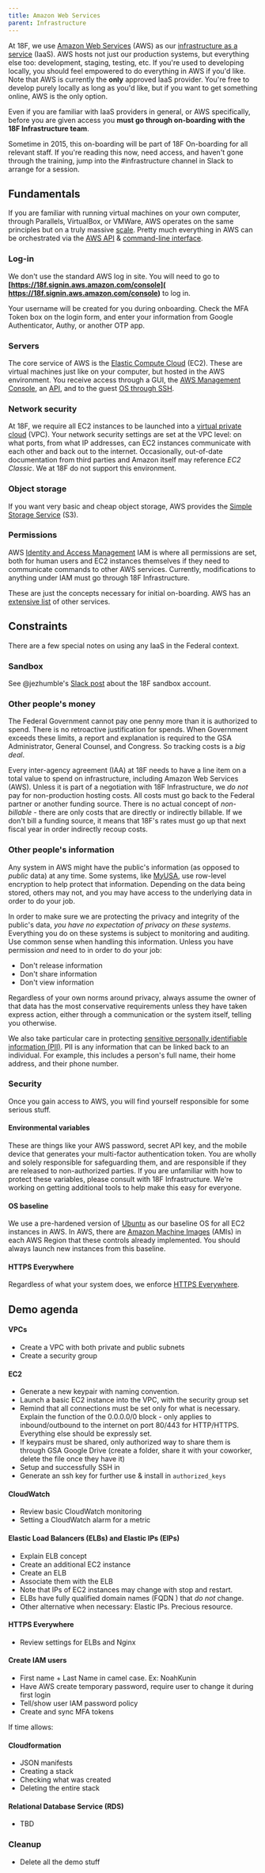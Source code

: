 ```yaml
---
title: Amazon Web Services
parent: Infrastructure
---
```


At 18F, we use [Amazon Web Services](https://aws.amazon.com/) (AWS) as our [infrastructure as a service](https://en.wikipedia.org/wiki/Cloud_computing#Infrastructure_as_a_service_.28IaaS.29) (IaaS). AWS hosts not just our production systems, but everything else too: development, staging, testing, etc. If you're used to developing locally, you should feel empowered to do everything in AWS if you'd like. Note that AWS is currently the **only** approved IaaS provider. You're free to develop purely locally as long as you'd like, but if you want to get something online, AWS is the only option.

Even if you are familiar with IaaS providers in general, or AWS specifically, before you are given access you **must go through on-boarding with the 18F Infrastructure team**.

Sometime in 2015, this on-boarding will be part of 18F On-boarding for all relevant staff. If you're reading this now, need access, and haven't gone through the training, jump into the #infrastructure channel in Slack to arrange for a session.

## Fundamentals

If you are familiar with running virtual machines on your own computer, through Parallels, VirtualBox, or VMWare, AWS operates on the same principles but on a truly massive [scale](http://www.enterprisetech.com/2014/11/14/rare-peek-massive-scale-aws/). Pretty much everything in AWS can be orchestrated via the [AWS API](https://aws.amazon.com/documentation/) & [command-line interface](https://docs.aws.amazon.com/cli/latest/reference/).

### Log-in

We don't use the standard AWS log in site. You will need to go to **[https://18f.signin.aws.amazon.com/console]( https://18f.signin.aws.amazon.com/console)** to log in.

Your username will be created for you during onboarding. Check the MFA Token box on the login form, and enter your information from Google Authenticator, Authy, or another OTP app.

### Servers

The core service of AWS is the [Elastic Compute Cloud](https://aws.amazon.com/documentation/ec2/) (EC2). These are virtual machines just like on your computer, but hosted in the AWS environment. You receive access through a GUI, the [AWS Management Console](https://18f.signin.aws.amazon.com/console), an [API](https://docs.aws.amazon.com/AWSEC2/latest/APIReference/query-apis.html), and to the guest [OS through SSH](https://docs.aws.amazon.com/AWSEC2/latest/UserGuide/AccessingInstancesLinux.html).

### Network security

At 18F, we require all EC2 instances to be launched into a [virtual private cloud](https://aws.amazon.com/vpc/) (VPC). Your network security settings are set at the VPC level: on what ports, from what IP addresses, can EC2 instances communicate with each other and back out to the internet. Occasionally, out-of-date documentation from third parties and Amazon itself may reference *EC2 Classic*. We at 18F do not support this environment.

### Object storage

If you want very basic and cheap object storage, AWS provides the [Simple Storage Service](https://aws.amazon.com/s3/) (S3).

### Permissions

AWS [Identity and Access Management](https://aws.amazon.com/iam/) IAM is where  all permissions are set, both for human users and EC2 instances themselves if they need to communicate commands to other AWS services. Currently, modifications to anything under IAM must go through 18F Infrastructure.

These are just the concepts necessary for initial on-boarding. AWS has an [extensive list](https://aws.amazon.com/products/) of other services.

## Constraints

There are a few special notes on using any IaaS in the Federal context.

### Sandbox

See @jezhumble's [Slack post](https://18f.slack.com/files/jezhumble/F18GU8ABW/AWS_Sandboxes_for_18F_and_PIF_use) about the 18F sandbox account.

### Other people's money

The Federal Government cannot pay one penny more than it is authorized to spend. There is no retroactive justification for spends. When Government exceeds these limits, a report and explanation is required to the GSA Administrator, General Counsel, and Congress. So tracking costs is a *big deal*.

Every inter-agency agreement (IAA) at 18F needs to have a line item on a total value to spend on infrastructure, including Amazon Web Services (AWS). Unless it is part of a negotiation with 18F Infrastructure, we *do not* pay for non-production hosting costs. All costs must go back to the Federal partner or another funding source. There is no actual concept of _non-billable_ - there are only costs that are directly or indirectly billable. If we don't bill a funding source, it means that 18F's rates must go up that next fiscal year in order indirectly recoup costs.

### Other people's information

Any system in AWS might have the public's information (as opposed to *public* data) at any time. Some systems, like [MyUSA](https://github.com/18F/myusa), use row-level encryption to help protect that information. Depending on the data being stored, others may not, and you may have access to the underlying data in order to do your job.

In order to make sure we are protecting the privacy and integrity of the public's data, *you have no expectation of privacy on these systems*. Everything you do on these systems is subject to monitoring and auditing. Use common sense when handling this information. Unless you have permission *and* need to in order to do your job:

* Don't release information
* Don't share information
* Don't view information

Regardless of your own norms around privacy, always assume the owner of that data has the most conservative requirements unless they have taken express action, either through a communication or the system itself, telling you otherwise.

We also take particular care in protecting [sensitive personally identifiable information (PII)](../../security/pii). PII is any information that can be linked back to an individual. For example, this includes a person's full name, their home address, and their phone number.

### Security

Once you gain access to AWS, you will find yourself responsible for some serious stuff.

#### Environmental variables

These are things like your AWS password, secret API key, and the mobile device that generates your multi-factor authentication token. You are wholly and solely responsible for safeguarding them, and are responsible if they are released to non-authorized parties. If you are unfamiliar with how to protect these variables, please consult with 18F Infrastructure. We're working on getting additional tools to help make this easy for everyone.

#### OS baseline

We use a pre-hardened version of [Ubuntu](https://en.wikipedia.org/wiki/Ubuntu_%28operating_system%29) as our baseline OS for all EC2 instances in AWS. In AWS, there are [Amazon Machine Images](https://docs.aws.amazon.com/AWSEC2/latest/UserGuide/AMIs.html) (AMIs) in each AWS Region that these controls already implemented. You should always launch new instances from this baseline.

#### HTTPS Everywhere

Regardless of what your system does, we enforce [HTTPS Everywhere](https://18f.gsa.gov/2014/11/13/why-we-use-https-in-every-gov-website-we-make/).

## Demo agenda

#### VPCs

* Create a VPC with both private and public subnets
* Create a security group

#### EC2

* Generate a new keypair with naming convention.
* Launch a basic EC2 instance into the VPC, with the security group set
* Remind that all connections must be set only for what is necessary. Explain the function of the  0.0.0.0/0 block - only applies to inbound/outbound to the internet on port 80/443 for HTTP/HTTPS. Everything else should be expressly set.
* If keypairs must be shared, only authorized way to share them is through GSA Google Drive (create a folder, share it with your coworker, delete the file once they have it)
* Setup and successfully SSH in
* Generate an ssh key for further use & install in `authorized_keys`

#### CloudWatch

* Review basic CloudWatch monitoring
* Setting a CloudWatch alarm for a metric

#### Elastic Load Balancers (ELBs) and Elastic IPs (EIPs)

* Explain ELB concept
* Create an additional EC2 instance
* Create an ELB
* Associate them with the ELB
* Note that IPs of EC2 instances may change with stop and restart.
* ELBs have fully qualified domain names (FQDN ) that *do not* change.
* Other alternative when necessary: Elastic IPs. Precious resource.

#### HTTPS Everywhere

* Review settings for ELBs and Nginx

#### Create IAM users

* First name + Last Name in camel case. Ex: NoahKunin
* Have AWS create temporary password, require user to change it during first login
* Tell/show user IAM password policy
* Create and sync MFA tokens

If time allows:

#### Cloudformation

* JSON manifests
* Creating a stack
* Checking what was created
* Deleting the entire stack

#### Relational Database Service (RDS)

* TBD

### Cleanup

* Delete all the demo stuff
